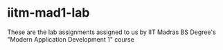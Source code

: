 # iitm-mad1-lab
These are the lab assignments assigned to us by IIT Madras BS Degree's "Modern Application Development 1" course

